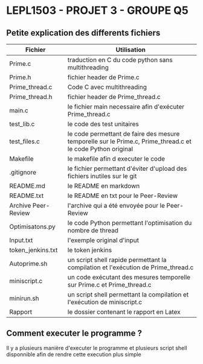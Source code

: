 # LEPL1503 - PROJET 3 - GROUPE Q5

## Petite explication des differents fichiers

|Fichier|Utilisation|
|---|---|
|Prime.c|traduction en C du code python sans multithreading|
|Prime.h|fichier header de Prime.c|
|Prime_thread.c|Code C avec multithreading|
|Prime_thread.h|fichier header de Prime_thread.c|
|main.c|le fichier main necessaire afin d'exécuter Prime_thread.c|
|test_lib.c|le code des test unitaires|
|test_files.c|le code permettant de faire des mesure temporelle sur le Prime.c, Prime_thread.c et le code Python original|
|Makefile|le makefile afin d executer le code|
|.gitignore|le fichier permettant d'éviter d'upload des fichiers inutiles sur le git|
|README.md|le README en markdown|
|README.txt|le README en txt pour le Peer-Review|
|Archive Peer-Review|l'archive qui a été envoyée pour le Peer-Review|
|Optimisatons.py|le code Python permettant l'optimisation du nombre de thread|
|Input.txt|l'exemple original d'input|
|token_jenkins.txt|le token jenkins|
|Autoprime.sh|un script shell rapide permettant la compilation et l'exécution de Prime_thread.c|
|miniscript.c|un code exécutant des mesures temporelle sur Prime.c et Prime_thread.c|
|minirun.sh|un script shell permettant la compilation et l'exécution de miniscript.c|
|Rapport|le dossier contenant le rapport en Latex|

## Comment executer le programme ?

Il y a plusieurs manière d'executer le programme et plusieurs script shell disponnible afin de rendre cette execution plus simple